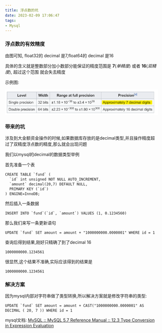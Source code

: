 ```yaml
---
title: 浮点数的坑
date: 2023-02-09 17:06:47
tags:
- Mysql
---
```


### 浮点数的有效精度

由图可知, float32的 decimal 是7,float64的 decimal 是16

具体的含义就是整数部分加小数部分能保证的精度范围是 **7**(*单精度*) 或者 **16**(*双精度*), 超过这个范围 就会失去精度

<!--more-->

示例图:

![img](浮点数的坑/IEEE754.png)

### 带来的坑

涉及到大金额资金操作的时候,如果数据库存放的是decimal类型,并且操作精度超过了双精度浮点数的精度,那么就会出现问题

我们以mysql的decimal的数据类型举例

首先准备一个表

```
CREATE TABLE `fund` (
  `id` int unsigned NOT NULL AUTO_INCREMENT,
  `amount` decimal(20,7) DEFAULT NULL,
  PRIMARY KEY (`id`)
) ENGINE=InnoDB;
```

然后插入一条数据

```
INSERT INTO `fund`(`id`, `amount`) VALUES (1, 0.1234560)
```

那么我们来写一条更新语句

```
UPDATE `fund` SET amount = amount + "1000000000.0000001" WHERE id = 1
```

查询后得到结果,刚好只精确了到了decimal 16

```
1000000000.1234561
```

很显然,这个结果不准确,实际应该得到的结果是

```
1000000000.1234561
```

### 解决方案

因为mysql内部对字符串做了类型转换,所以解决方案就是修改字符串的类型:

```
UPDATE `fund` SET amount = amount + CAST("1000000000.0000001" AS DECIMAL ( 20, 7 )) WHERE id = 1
```

mysql文档: [MySQL :: MySQL 5.7 Reference Manual :: 12.3 Type Conversion in Expression Evaluation](https://dev.mysql.com/doc/refman/5.7/en/type-conversion.html?spm=5176.100239.blogcont47339.5.1FTben)
